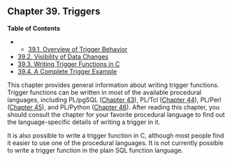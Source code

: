 ## Chapter 39. Triggers

**Table of Contents**

  * *   [39.1. Overview of Trigger Behavior](trigger-definition)
  * [39.2. Visibility of Data Changes](trigger-datachanges)
  * [39.3. Writing Trigger Functions in C](trigger-interface)
  * [39.4. A Complete Trigger Example](trigger-example)

This chapter provides general information about writing trigger functions. Trigger functions can be written in most of the available procedural languages, including PL/pgSQL ([Chapter 43](plpgsql "Chapter 43. PL/pgSQL — SQL Procedural Language")), PL/Tcl ([Chapter 44](pltcl "Chapter 44. PL/Tcl — Tcl Procedural Language")), PL/Perl ([Chapter 45](plperl "Chapter 45. PL/Perl — Perl Procedural Language")), and PL/Python ([Chapter 46](plpython "Chapter 46. PL/Python — Python Procedural Language")). After reading this chapter, you should consult the chapter for your favorite procedural language to find out the language-specific details of writing a trigger in it.

It is also possible to write a trigger function in C, although most people find it easier to use one of the procedural languages. It is not currently possible to write a trigger function in the plain SQL function language.